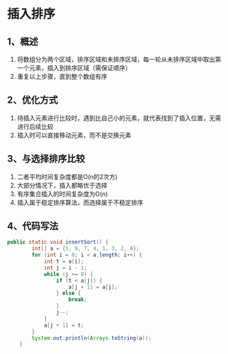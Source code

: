 # 插入排序

## 1、概述

1. 将数组分为两个区域，排序区域和未排序区域，每一轮从未排序区域中取出第一个元素，插入到排序区域（需保证顺序）
2. 重复以上步骤，直到整个数组有序

## 2、优化方式

1. 待插入元素进行比较时，遇到比自己小的元素，就代表找到了插入位置，无需进行后续比较
2. 插入时可以直接移动元素，而不是交换元素

## 3、与选择排序比较

1. 二者平均时间复杂度都是O(n的2次方)
2. 大部分情况下，插入都略优于选择
3. 有序集合插入的时间复杂度为O(n)
4. 插入属于稳定排序算法，而选择属于不稳定排序

## 4、代码写法

```Java
public static void insertSort() {
        int[] a = {5, 9, 7, 4, 1, 3, 2, 8};
        for (int i = 0; i < a.length; i++) {
            int t = a[i];
            int j = i - 1;
            while (j >= 0) {
                if (t < a[j]) {
                    a[j + 1] = a[j];
                } else {
                    break;
                }
                j--;
            }
            a[j + 1] = t;
        }
        System.out.println(Arrays.toString(a));
    }
```
